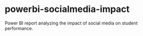 # powerbi-socialmedia-impact
Power BI report analyzing the impact of social media on student performance.
